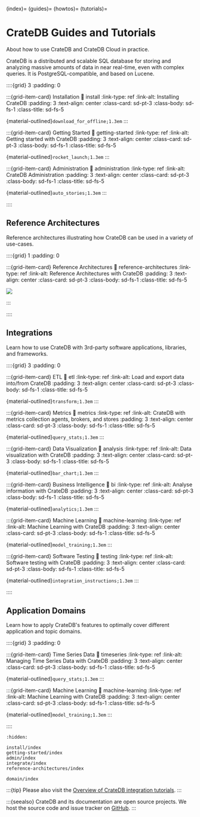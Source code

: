 (index)=
(guides)=
(howtos)=
(tutorials)=

# CrateDB Guides and Tutorials

About how to use CrateDB and CrateDB Cloud in practice.

CrateDB is a distributed and scalable SQL database for storing and analyzing
massive amounts of data in near real-time, even with complex queries. It is
PostgreSQL-compatible, and based on Lucene. 


::::{grid} 3
:padding: 0


:::{grid-item-card} Installation
:link: install
:link-type: ref
:link-alt: Installing CrateDB
:padding: 3
:text-align: center
:class-card: sd-pt-3
:class-body: sd-fs-1
:class-title: sd-fs-5

{material-outlined}`download_for_offline;1.3em`
:::


:::{grid-item-card} Getting Started
:link: getting-started
:link-type: ref
:link-alt: Getting started with CrateDB
:padding: 3
:text-align: center
:class-card: sd-pt-3
:class-body: sd-fs-1
:class-title: sd-fs-5

{material-outlined}`rocket_launch;1.3em`
:::


:::{grid-item-card} Administration
:link: administration
:link-type: ref
:link-alt: CrateDB Administration
:padding: 3
:text-align: center
:class-card: sd-pt-3
:class-body: sd-fs-1
:class-title: sd-fs-5

{material-outlined}`auto_stories;1.3em`
:::


::::



## Reference Architectures

Reference architectures illustrating how CrateDB can be used in a variety of
use-cases.

::::{grid} 1
:padding: 0


:::{grid-item-card} Reference Architectures
:link: reference-architectures
:link-type: ref
:link-alt: Reference Architectures with CrateDB
:padding: 3
:text-align: center
:class-card: sd-pt-3
:class-body: sd-fs-1
:class-title: sd-fs-5

![](https://cratedb.com/hs-fs/hubfs/nativesql.png?width=480&name=nativesql.png)

:::

::::




## Integrations

Learn how to use CrateDB with 3rd-party software applications, libraries, and
frameworks.

::::{grid} 3
:padding: 0


:::{grid-item-card} ETL
:link: etl
:link-type: ref
:link-alt: Load and export data into/from CrateDB
:padding: 3
:text-align: center
:class-card: sd-pt-3
:class-body: sd-fs-1
:class-title: sd-fs-5

{material-outlined}`transform;1.3em`
:::


:::{grid-item-card} Metrics
:link: metrics
:link-type: ref
:link-alt: CrateDB with metrics collection agents, brokers, and stores
:padding: 3
:text-align: center
:class-card: sd-pt-3
:class-body: sd-fs-1
:class-title: sd-fs-5

{material-outlined}`query_stats;1.3em`
:::


:::{grid-item-card} Data Visualization
:link: analysis
:link-type: ref
:link-alt: Data visualization with CrateDB
:padding: 3
:text-align: center
:class-card: sd-pt-3
:class-body: sd-fs-1
:class-title: sd-fs-5

{material-outlined}`bar_chart;1.3em`
:::


:::{grid-item-card} Business Intelligence
:link: bi
:link-type: ref
:link-alt: Analyse information with CrateDB
:padding: 3
:text-align: center
:class-card: sd-pt-3
:class-body: sd-fs-1
:class-title: sd-fs-5

{material-outlined}`analytics;1.3em`
:::


:::{grid-item-card} Machine Learning
:link: machine-learning
:link-type: ref
:link-alt: Machine Learning with CrateDB
:padding: 3
:text-align: center
:class-card: sd-pt-3
:class-body: sd-fs-1
:class-title: sd-fs-5

{material-outlined}`model_training;1.3em`
:::


:::{grid-item-card} Software Testing
:link: testing
:link-type: ref
:link-alt: Software testing with CrateDB
:padding: 3
:text-align: center
:class-card: sd-pt-3
:class-body: sd-fs-1
:class-title: sd-fs-5

{material-outlined}`integration_instructions;1.3em`
:::


::::


## Application Domains

Learn how to apply CrateDB's features to optimally cover different
application and topic domains.

::::{grid} 3
:padding: 0

:::{grid-item-card} Time Series Data
:link: timeseries
:link-type: ref
:link-alt: Managing Time Series Data with CrateDB
:padding: 3
:text-align: center
:class-card: sd-pt-3
:class-body: sd-fs-1
:class-title: sd-fs-5

{material-outlined}`query_stats;1.3em`
:::


:::{grid-item-card} Machine Learning
:link: machine-learning
:link-type: ref
:link-alt: Machine Learning with CrateDB
:padding: 3
:text-align: center
:class-card: sd-pt-3
:class-body: sd-fs-1
:class-title: sd-fs-5

{material-outlined}`model_training;1.3em`
:::

::::


```{toctree}
:hidden:

install/index
getting-started/index
admin/index
integrate/index
reference-architectures/index

domain/index
```


:::{tip}
Please also visit the [Overview of CrateDB integration tutorials].
:::

:::{seealso}
CrateDB and its documentation are open source projects. We host the source code and
issue tracker on [GitHub].
:::


[GitHub]: https://github.com/crate/cratedb-guide
[Overview of CrateDB integration tutorials]: https://community.cratedb.com/t/overview-of-cratedb-integration-tutorials/1015
